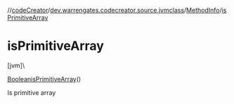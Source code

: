 //[codeCreator](../../../index.md)/[dev.warrengates.codecreator.source.jvmclass](../index.md)/[MethodInfo](index.md)/[isPrimitiveArray](is-primitive-array.md)

# isPrimitiveArray

[jvm]\

[Boolean](https://docs.oracle.com/javase/8/docs/api/java/lang/Boolean.html)[isPrimitiveArray](is-primitive-array.md)()

Is primitive array

